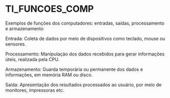 # TI_FUNCOES_COMP
Exemplos de funções dos computadores: entradas, saídas, processamento e armazenamento

Entrada: Coleta de dados por meio de dispositivos como teclado, mouse ou sensores.

Processamento: Manipulação dos dados recebidos para gerar informações úteis, realizada pela CPU.

Armazenamento: Guarda temporária ou permanente dos dados e informações, em memória RAM ou disco.

Saída: Apresentação dos resultados processados ao usuário, por meio de monitores, impressoras etc.
